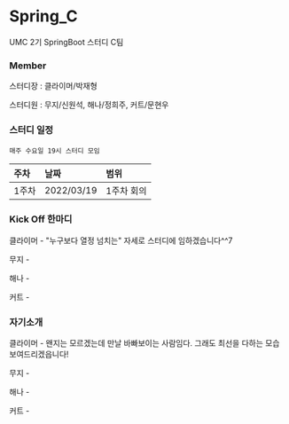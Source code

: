 # Spring_C
UMC 2기 SpringBoot 스터디 C팀

### Member
스터디장 : 클라이머/박재형

스터디원 : 무지/신원석, 해나/정희주, 커트/문현우

### 스터디 일정
`매주 수요일 19시 스터디 모임`

|주차|날짜|범위|
|:---|:---|:---|
|1주차|2022/03/19|1주차 회의|

### Kick Off 한마디
클라이머 - "누구보다 열정 넘치는" 자세로 스터디에 임하겠습니다^^7

무지 - 

해나 - 

커트 - 

### 자기소개
클라이머 - 왠지는 모르겠는데 만날 바빠보이는 사람임다. 그래도 최선을 다하는 모습 보여드리겠읍니다!

무지 - 

해나 - 

커트 - 
